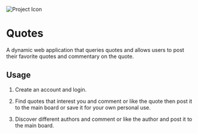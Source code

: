 ![Project Icon](quote/static/quote/favicon.ico)

# Quotes

A dynamic web application that queries quotes and allows users to post their favorite quotes and commentary on the quote.

## Usage

1. Create an account and login.

2. Find quotes that interest you and comment or like the quote then post it to the main board or save it for your own personal use.

3. Discover different authors and comment or like the author and post it to the main board.
